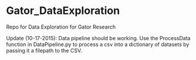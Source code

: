 # Gator_DataExploration
Repo for Data Exploration for Gator Research

Update (10-17-2015): Data pipeline should be working. Use the ProcessData function in DataPipeline.py to process a csv into a dictionary of datasets by passing it a filepath to the CSV.
